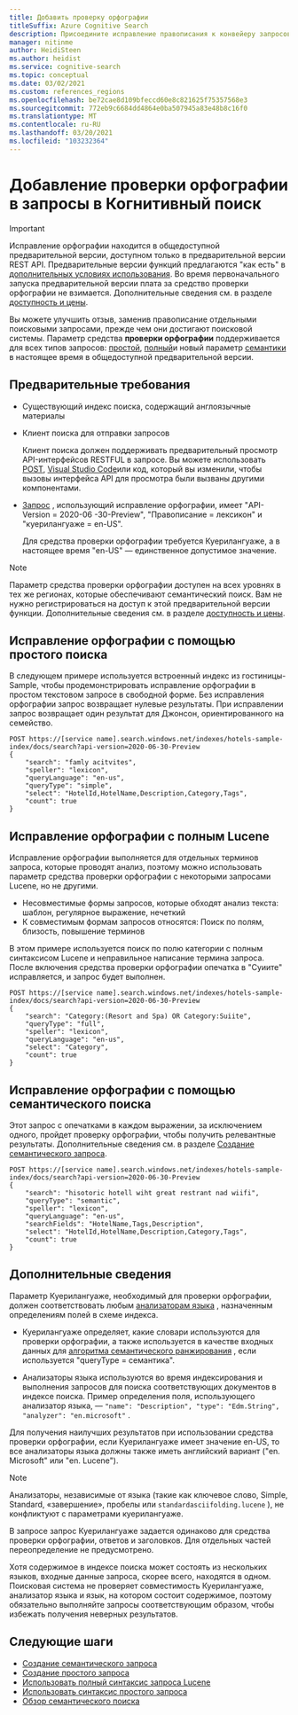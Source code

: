 ```yaml
---
title: Добавить проверку орфографии
titleSuffix: Azure Cognitive Search
description: Присоедините исправление правописания к конвейеру запросов, чтобы исправить опечатки в терминах запроса перед выполнением запроса.
manager: nitinme
author: HeidiSteen
ms.author: heidist
ms.service: cognitive-search
ms.topic: conceptual
ms.date: 03/02/2021
ms.custom: references_regions
ms.openlocfilehash: be72cae8d109bfeccd60e8c821625f75357568e3
ms.sourcegitcommit: 772eb9c6684dd4864e0ba507945a83e48b8c16f0
ms.translationtype: MT
ms.contentlocale: ru-RU
ms.lasthandoff: 03/20/2021
ms.locfileid: "103232364"
---
```

# <a name="add-spell-check-to-queries-in-cognitive-search"></a>Добавление проверки орфографии в запросы в Когнитивный поиск

> [!IMPORTANT]
> Исправление орфографии находится в общедоступной предварительной версии, доступном только в предварительной версии REST API. Предварительные версии функций предлагаются "как есть" в [дополнительных условиях использования](https://azure.microsoft.com/support/legal/preview-supplemental-terms/). Во время первоначального запуска предварительной версии плата за средство проверки орфографии не взимается. Дополнительные сведения см. в разделе [доступность и цены](semantic-search-overview.md#availability-and-pricing).

Вы можете улучшить отзыв, заменив правописание отдельными поисковыми запросами, прежде чем они достигают поисковой системы. Параметр средства **проверки орфографии** поддерживается для всех типов запросов: [простой](query-simple-syntax.md), [полный](query-lucene-syntax.md)и новый параметр [семантики](semantic-how-to-query-request.md) в настоящее время в общедоступной предварительной версии.

## <a name="prerequisites"></a>Предварительные требования

+ Существующий индекс поиска, содержащий англоязычные материалы

+ Клиент поиска для отправки запросов

  Клиент поиска должен поддерживать предварительный просмотр API-интерфейсов RESTFUL в запросе. Вы можете использовать [POST](search-get-started-rest.md), [Visual Studio Code](search-get-started-vs-code.md)или код, который вы изменили, чтобы вызовы интерфейса API для просмотра были вызваны другими компонентами.

+ [Запрос](/rest/api/searchservice/preview-api/search-documents) , использующий исправление орфографии, имеет "API-Version = 2020-06 -30-Preview", "Правописание = лексикон" и "куерилангуаже = en-US".

  Для средства проверки орфографии требуется Куерилангуаже, а в настоящее время "en-US" — единственное допустимое значение.

> [!Note]
> Параметр средства проверки орфографии доступен на всех уровнях в тех же регионах, которые обеспечивают семантический поиск. Вам не нужно регистрироваться на доступ к этой предварительной версии функции. Дополнительные сведения см. в разделе [доступность и цены](semantic-search-overview.md#availability-and-pricing).

## <a name="spell-correction-with-simple-search"></a>Исправление орфографии с помощью простого поиска

В следующем примере используется встроенный индекс из гостиницы-Sample, чтобы продемонстрировать исправление орфографии в простом текстовом запросе в свободной форме. Без исправления орфографии запрос возвращает нулевые результаты. При исправлении запрос возвращает один результат для Джонсон, ориентированного на семейство.

```http
POST https://[service name].search.windows.net/indexes/hotels-sample-index/docs/search?api-version=2020-06-30-Preview
{
    "search": "famly acitvites",
    "speller": "lexicon",
    "queryLanguage": "en-us",
    "queryType": "simple",
    "select": "HotelId,HotelName,Description,Category,Tags",
    "count": true
}
```

## <a name="spell-correction-with-full-lucene"></a>Исправление орфографии с полным Lucene

Исправление орфографии выполняется для отдельных терминов запроса, которые проводят анализ, поэтому можно использовать параметр средства проверки орфографии с некоторыми запросами Lucene, но не другими.

+ Несовместимые формы запросов, которые обходят анализ текста: шаблон, регулярное выражение, нечеткий
+ К совместимым формам запросов относятся: Поиск по полям, близость, повышение терминов

В этом примере используется поиск по полю категории с полным синтаксисом Lucene и неправильное написание термина запроса. После включения средства проверки орфографии опечатка в "Суиите" исправляется, и запрос будет выполнен.

```http
POST https://[service name].search.windows.net/indexes/hotels-sample-index/docs/search?api-version=2020-06-30-Preview
{
    "search": "Category:(Resort and Spa) OR Category:Suiite",
    "queryType": "full",
    "speller": "lexicon",
    "queryLanguage": "en-us",
    "select": "Category",
    "count": true
}
```

## <a name="spell-correction-with-semantic-search"></a>Исправление орфографии с помощью семантического поиска

Этот запрос с опечатками в каждом выражении, за исключением одного, пройдет проверку орфографии, чтобы получить релевантные результаты. Дополнительные сведения см. в разделе [Создание семантического запроса](semantic-how-to-query-request.md).

```http
POST https://[service name].search.windows.net/indexes/hotels-sample-index/docs/search?api-version=2020-06-30-Preview     
{
    "search": "hisotoric hotell wiht great restrant nad wiifi",
    "queryType": "semantic",
    "speller": "lexicon",
    "queryLanguage": "en-us",
    "searchFields": "HotelName,Tags,Description",
    "select": "HotelId,HotelName,Description,Category,Tags",
    "count": true
}
```

## <a name="language-considerations"></a>Дополнительные сведения

Параметр Куерилангуаже, необходимый для проверки орфографии, должен соответствовать любым [анализаторам языка](index-add-language-analyzers.md) , назначенным определениям полей в схеме индекса. 

+ Куерилангуаже определяет, какие словари используются для проверки орфографии, а также используется в качестве входных данных для [алгоритма семантического ранжирования](semantic-answers.md) , если используется "queryType = семантика".

+ Анализаторы языка используются во время индексирования и выполнения запросов для поиска соответствующих документов в индексе поиска. Пример определения поля, использующего анализатор языка, — `"name": "Description", "type": "Edm.String", "analyzer": "en.microsoft"` .

Для получения наилучших результатов при использовании средства проверки орфографии, если Куерилангуаже имеет значение en-US, то все анализаторы языка должны также иметь английский вариант ("en. Microsoft" или "en. Lucene").

> [!NOTE]
> Анализаторы, независимые от языка (такие как ключевое слово, Simple, Standard, «завершение», пробелы или `standardasciifolding.lucene` ), не конфликтуют с параметрами куерилангуаже.

В запросе запрос Куерилангуаже задается одинаково для средства проверки орфографии, ответов и заголовков. Для отдельных частей переопределение не предусмотрено.

Хотя содержимое в индексе поиска может состоять из нескольких языков, входные данные запроса, скорее всего, находятся в одном. Поисковая система не проверяет совместимость Куерилангуаже, анализатор языка и язык, на котором состоит содержимое, поэтому обязательно выполняйте запросы соответствующим образом, чтобы избежать получения неверных результатов.

## <a name="next-steps"></a>Следующие шаги

+ [Создание семантического запроса](semantic-how-to-query-request.md)
+ [Создание простого запроса](search-query-create.md)
+ [Использовать полный синтаксис запроса Lucene](query-Lucene-syntax.md)
+ [Использовать синтаксис простого запроса](query-simple-syntax.md)
+ [Обзор семантического поиска](semantic-search-overview.md)